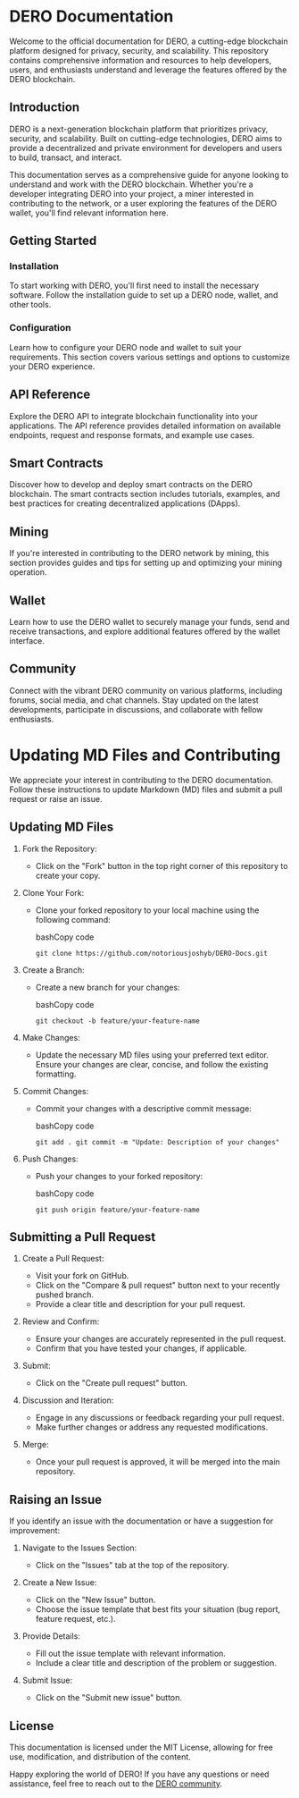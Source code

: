 DERO Documentation
==================

Welcome to the official documentation for DERO, a cutting-edge blockchain platform designed for privacy, security, and scalability. This repository contains comprehensive information and resources to help developers, users, and enthusiasts understand and leverage the features offered by the DERO blockchain.


Introduction
------------

DERO is a next-generation blockchain platform that prioritizes privacy, security, and scalability. Built on cutting-edge technologies, DERO aims to provide a decentralized and private environment for developers and users to build, transact, and interact.

This documentation serves as a comprehensive guide for anyone looking to understand and work with the DERO blockchain. Whether you're a developer integrating DERO into your project, a miner interested in contributing to the network, or a user exploring the features of the DERO wallet, you'll find relevant information here.

Getting Started
---------------

### Installation

To start working with DERO, you'll first need to install the necessary software. Follow the installation guide to set up a DERO node, wallet, and other tools.

### Configuration

Learn how to configure your DERO node and wallet to suit your requirements. This section covers various settings and options to customize your DERO experience.

API Reference
-------------

Explore the DERO API to integrate blockchain functionality into your applications. The API reference provides detailed information on available endpoints, request and response formats, and example use cases.

Smart Contracts
---------------

Discover how to develop and deploy smart contracts on the DERO blockchain. The smart contracts section includes tutorials, examples, and best practices for creating decentralized applications (DApps).

Mining
------

If you're interested in contributing to the DERO network by mining, this section provides guides and tips for setting up and optimizing your mining operation.

Wallet
------

Learn how to use the DERO wallet to securely manage your funds, send and receive transactions, and explore additional features offered by the wallet interface.

Community
---------

Connect with the vibrant DERO community on various platforms, including forums, social media, and chat channels. Stay updated on the latest developments, participate in discussions, and collaborate with fellow enthusiasts.

Updating MD Files and Contributing
==================================

We appreciate your interest in contributing to the DERO documentation. Follow these instructions to update Markdown (MD) files and submit a pull request or raise an issue.

Updating MD Files
-----------------

1.  Fork the Repository:

    -   Click on the "Fork" button in the top right corner of this repository to create your copy.
2.  Clone Your Fork:

    -   Clone your forked repository to your local machine using the following command:

        bashCopy code

        `git clone https://github.com/notoriousjoshyb/DERO-Docs.git`

3.  Create a Branch:

    -   Create a new branch for your changes:

        bashCopy code

        `git checkout -b feature/your-feature-name`

4.  Make Changes:

    -   Update the necessary MD files using your preferred text editor. Ensure your changes are clear, concise, and follow the existing formatting.
5.  Commit Changes:

    -   Commit your changes with a descriptive commit message:

        bashCopy code

        `git add .
        git commit -m "Update: Description of your changes"`

6.  Push Changes:

    -   Push your changes to your forked repository:

        bashCopy code

        `git push origin feature/your-feature-name`

Submitting a Pull Request
-------------------------

1.  Create a Pull Request:

    -   Visit your fork on GitHub.
    -   Click on the "Compare & pull request" button next to your recently pushed branch.
    -   Provide a clear title and description for your pull request.
2.  Review and Confirm:

    -   Ensure your changes are accurately represented in the pull request.
    -   Confirm that you have tested your changes, if applicable.
3.  Submit:

    -   Click on the "Create pull request" button.
4.  Discussion and Iteration:

    -   Engage in any discussions or feedback regarding your pull request.
    -   Make further changes or address any requested modifications.
5.  Merge:

    -   Once your pull request is approved, it will be merged into the main repository.

Raising an Issue
----------------

If you identify an issue with the documentation or have a suggestion for improvement:

1.  Navigate to the Issues Section:

    -   Click on the "Issues" tab at the top of the repository.
2.  Create a New Issue:

    -   Click on the "New Issue" button.
    -   Choose the issue template that best fits your situation (bug report, feature request, etc.).
3.  Provide Details:

    -   Fill out the issue template with relevant information.
    -   Include a clear title and description of the problem or suggestion.
4.  Submit Issue:

    -   Click on the "Submit new issue" button.

License
-------

This documentation is licensed under the MIT License, allowing for free use, modification, and distribution of the content.

Happy exploring the world of DERO! If you have any questions or need assistance, feel free to reach out to the [DERO community](https://discord.gg/H95TJDp).